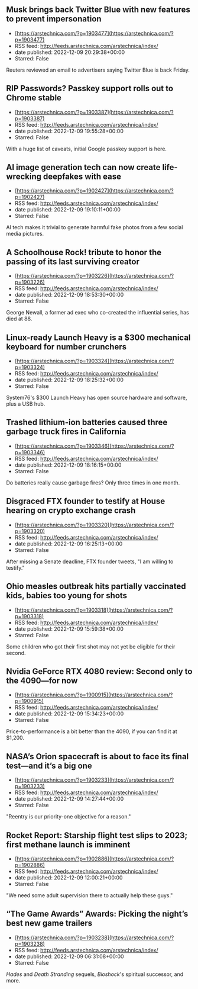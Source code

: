 ## Musk brings back Twitter Blue with new features to prevent impersonation
 - [https://arstechnica.com/?p=1903477](https://arstechnica.com/?p=1903477)
 - RSS feed: http://feeds.arstechnica.com/arstechnica/index/
 - date published: 2022-12-09 20:29:38+00:00
 - Starred: False

Reuters reviewed an email to advertisers saying Twitter Blue is back Friday.

## RIP Passwords? Passkey support rolls out to Chrome stable
 - [https://arstechnica.com/?p=1903387](https://arstechnica.com/?p=1903387)
 - RSS feed: http://feeds.arstechnica.com/arstechnica/index/
 - date published: 2022-12-09 19:55:28+00:00
 - Starred: False

With a huge list of caveats, initial Google passkey support is here.

## AI image generation tech can now create life-wrecking deepfakes with ease
 - [https://arstechnica.com/?p=1902427](https://arstechnica.com/?p=1902427)
 - RSS feed: http://feeds.arstechnica.com/arstechnica/index/
 - date published: 2022-12-09 19:10:11+00:00
 - Starred: False

AI tech makes it trivial to generate harmful fake photos from a few social media pictures.

## A Schoolhouse Rock! tribute to honor the passing of its last surviving creator
 - [https://arstechnica.com/?p=1903226](https://arstechnica.com/?p=1903226)
 - RSS feed: http://feeds.arstechnica.com/arstechnica/index/
 - date published: 2022-12-09 18:53:30+00:00
 - Starred: False

George Newall, a former ad exec who co-created the influential series, has died at 88.

## Linux-ready Launch Heavy is a $300 mechanical keyboard for number crunchers
 - [https://arstechnica.com/?p=1903324](https://arstechnica.com/?p=1903324)
 - RSS feed: http://feeds.arstechnica.com/arstechnica/index/
 - date published: 2022-12-09 18:25:32+00:00
 - Starred: False

System76's $300 Launch Heavy has open source hardware and software, plus a USB hub.

## Trashed lithium-ion batteries caused three garbage truck fires in California
 - [https://arstechnica.com/?p=1903346](https://arstechnica.com/?p=1903346)
 - RSS feed: http://feeds.arstechnica.com/arstechnica/index/
 - date published: 2022-12-09 18:16:15+00:00
 - Starred: False

Do batteries really cause garbage fires? Only three times in one month.

## Disgraced FTX founder to testify at House hearing on crypto exchange crash
 - [https://arstechnica.com/?p=1903320](https://arstechnica.com/?p=1903320)
 - RSS feed: http://feeds.arstechnica.com/arstechnica/index/
 - date published: 2022-12-09 16:25:13+00:00
 - Starred: False

After missing a Senate deadline, FTX founder tweets, "I am willing to testify."

## Ohio measles outbreak hits partially vaccinated kids, babies too young for shots
 - [https://arstechnica.com/?p=1903318](https://arstechnica.com/?p=1903318)
 - RSS feed: http://feeds.arstechnica.com/arstechnica/index/
 - date published: 2022-12-09 15:59:38+00:00
 - Starred: False

Some children who got their first shot may not yet be eligible for their second.

## Nvidia GeForce RTX 4080 review: Second only to the 4090—for now
 - [https://arstechnica.com/?p=1900915](https://arstechnica.com/?p=1900915)
 - RSS feed: http://feeds.arstechnica.com/arstechnica/index/
 - date published: 2022-12-09 15:34:23+00:00
 - Starred: False

Price-to-performance is a bit better than the 4090, if you can find it at $1,200.

## NASA’s Orion spacecraft is about to face its final test—and it’s a big one
 - [https://arstechnica.com/?p=1903233](https://arstechnica.com/?p=1903233)
 - RSS feed: http://feeds.arstechnica.com/arstechnica/index/
 - date published: 2022-12-09 14:27:44+00:00
 - Starred: False

"Reentry is our priority-one objective for a reason."

## Rocket Report: Starship flight test slips to 2023; first methane launch is imminent
 - [https://arstechnica.com/?p=1902886](https://arstechnica.com/?p=1902886)
 - RSS feed: http://feeds.arstechnica.com/arstechnica/index/
 - date published: 2022-12-09 12:00:21+00:00
 - Starred: False

"We need some adult supervision there to actually help these guys."

## “The Game Awards” Awards: Picking the night’s best new game trailers
 - [https://arstechnica.com/?p=1903238](https://arstechnica.com/?p=1903238)
 - RSS feed: http://feeds.arstechnica.com/arstechnica/index/
 - date published: 2022-12-09 06:31:08+00:00
 - Starred: False

<em>Hades</em> and <em>Death Stranding</em> sequels, <em>Bioshock</em>'s spiritual successor, and more.
